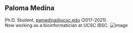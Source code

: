 ## Paloma Medina
Ph.D. Student, pamedina@ucsc.edu (2017-2021).   
Now working as a bioinformatician at UCSC IBSC. 
![image](https://user-images.githubusercontent.com/10063921/132963305-4adc2945-a804-4ff6-bf30-007ca5795f5d.png)
